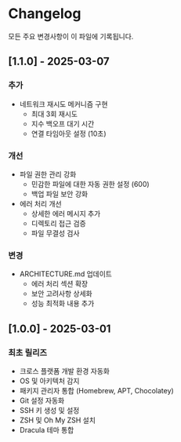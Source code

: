 # Changelog

모든 주요 변경사항이 이 파일에 기록됩니다.

## [1.1.0] - 2025-03-07

### 추가
- 네트워크 재시도 메커니즘 구현
  - 최대 3회 재시도
  - 지수 백오프 대기 시간
  - 연결 타임아웃 설정 (10초)

### 개선
- 파일 권한 관리 강화
  - 민감한 파일에 대한 자동 권한 설정 (600)
  - 백업 파일 보안 강화
- 에러 처리 개선
  - 상세한 에러 메시지 추가
  - 디렉토리 접근 검증
  - 파일 무결성 검사

### 변경
- ARCHITECTURE.md 업데이트
  - 에러 처리 섹션 확장
  - 보안 고려사항 상세화
  - 성능 최적화 내용 추가

## [1.0.0] - 2025-03-01

### 최초 릴리즈
- 크로스 플랫폼 개발 환경 자동화
- OS 및 아키텍처 감지
- 패키지 관리자 통합 (Homebrew, APT, Chocolatey)
- Git 설정 자동화
- SSH 키 생성 및 설정
- ZSH 및 Oh My ZSH 설치
- Dracula 테마 통합
